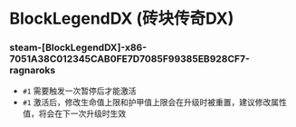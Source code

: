 # BlockLegendDX (砖块传奇DX)

### steam-[BlockLegendDX]-x86-7051A38C012345CAB0FE7D7085F99385EB928CF7-ragnaroks
- `#1` 需要触发一次暂停后才能激活
- `#1` 激活后，修改生命值上限和护甲值上限会在升级时被重置，建议修改属性值，将会在下一次升级时生效
